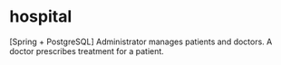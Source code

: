# hospital
[Spring + PostgreSQL] Administrator manages patients and doctors. A doctor prescribes treatment for a patient.
